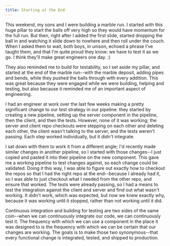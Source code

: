 ```yaml
---
title: Starting at the End
---
```


This weekend, my sons and I were building a marble run. I started with this huge pillar to start the balls off very high so they would have momentum for the full run. But then, right after I added the first slide, started dropping the ball in and watching it slide down to nowhere and then roll under the couch. When I asked them to wait, both boys, in unison, echoed a phrase I've taught them, and that I'm quite proud they know: we have to test it as we go. I think they'll make great engineers one day. :) 

They also reminded me to build for testability, so I set aside my pillar, and started at the end of the marble run--with the marble deposit, adding pipes and bends, while they pushed the balls through with every addition. This was great because they were engaged while we were building, helping and testing, but also because it reminded me of an important aspect of engineering.

I had an engineer at work over the last few weeks making a pretty significant change to our test strategy in our pipeline: they started by creating a new pipeline, setting up the server component in the pipeline, then the client, and then the tests. However, none of it was working; the server and client repo checkouts were stepping on each other and deleting each other, the client wasn't talking to the server, and the tests weren't passing. Each step worked individually, but it didn't integrate.

I sat down with them to work it from a different angle; I'd recently made similar changes in another pipeline, so I started with those changes--I just copied and pasted it into their pipeline on the new component. This gave me a working pipeline to test changes against, so each change could be validated. Doing it this way, I was able to figure out exactly how to checkout the repos so that I had the right repo at the end--because I already had it, so I was able to just checkout what I needed from the other repo, and ensure that worked. The tests were already passing, so I had a means to test the integration against the client and server and find out what wasn't working. It didn't work, which was expected, but now we knew exactly why, because it was working until it stopped, rather than not working until it did.

Continuous integration and building for testing are two sides of the same coin--when we can continuously integrate our code, we can continuously test it. The frequency with which we can use a component in the place it was designed to is the frequency with which we can be certain that our changes are working. The goals is to make those two synonymous--that every functional change is integrated, tested, and shipped to production.

